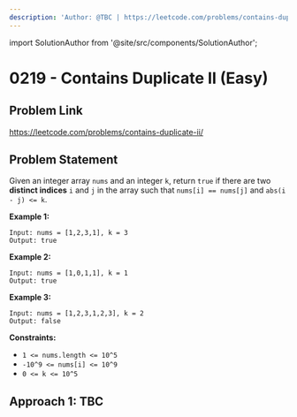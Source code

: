 ```yaml
---
description: 'Author: @TBC | https://leetcode.com/problems/contains-duplicate-ii/'
---
```


import SolutionAuthor from '@site/src/components/SolutionAuthor';

# 0219 - Contains Duplicate II (Easy)

## Problem Link

https://leetcode.com/problems/contains-duplicate-ii/

## Problem Statement

Given an integer array `nums` and an integer `k`, return `true` if there are two **distinct indices** `i` and `j` in the array such that `nums[i] == nums[j]` and `abs(i - j) <= k`.

**Example 1:**

```
Input: nums = [1,2,3,1], k = 3
Output: true
```

**Example 2:**

```
Input: nums = [1,0,1,1], k = 1
Output: true
```

**Example 3:**

```
Input: nums = [1,2,3,1,2,3], k = 2
Output: false
```

**Constraints:**

* `1 <= nums.length <= 10^5`
* `-10^9 <= nums[i] <= 10^9`
* `0 <= k <= 10^5`

## Approach 1: TBC
